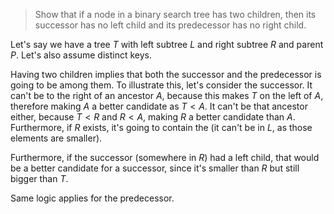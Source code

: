 > Show that if a node in a binary search tree has two children, then its
> successor has no left child and its predecessor has no right child.

Let's say we have a tree $T$ with left subtree $L$ and right subtree $R$ and
parent $P$. Let's also assume distinct keys.

Having two children implies that both the successor and the predecessor is going
to be among them. To illustrate this, let's consider the successor. It can't be
to the right of an ancestor $A$, because this makes $T$ on the left of $A$,
therefore making $A$ a better candidate as $T < A$. It can't be that ancestor
either, because $T < R$ and $R < A$, making $R$ a better candidate than $A$.
Furthermore, if $R$ exists, it's going to contain the (it can't be in $L$, as
those elements are smaller).

Furthermore, if the successor (somewhere in $R$) had a left child, that would be
a better candidate for a successor, since it's smaller than $R$ but still bigger
than $T$.

Same logic applies for the predecessor.

